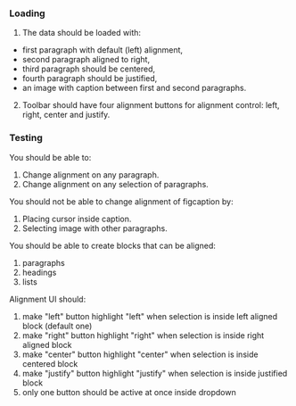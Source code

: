 ### Loading

1. The data should be loaded with:
  * first paragraph with default (left) alignment,
  * second paragraph aligned to right,
  * third paragraph should be centered,
  * fourth paragraph should be justified,
  * an image with caption between first and second paragraphs.
2. Toolbar should have four alignment buttons for alignment control: left, right, center and justify.

### Testing

You should be able to:
1. Change alignment on any paragraph.
2. Change alignment on any selection of paragraphs.

You should not be able to change alignment of figcaption by:
1. Placing cursor inside caption.
2. Selecting image with other paragraphs.

You should be able to create blocks that can be aligned:
1. paragraphs
2. headings
3. lists

Alignment UI should:
1. make "left" button highlight "left" when selection is inside left aligned block (default one)
2. make "right" button highlight "right" when selection is inside right aligned block
3. make "center" button highlight "center" when selection is inside centered block
4. make "justify" button highlight "justify" when selection is inside justified block
5. only one button should be active at once inside dropdown



